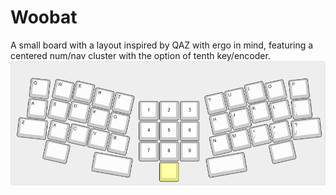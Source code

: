 # Woobat
A small board with a layout inspired by QAZ with ergo in mind, featuring a centered num/nav cluster with the option of tenth key/encoder. 
<img src="https://raw.githubusercontent.com/lurkcobain/Woobat/master/woobat.png">
